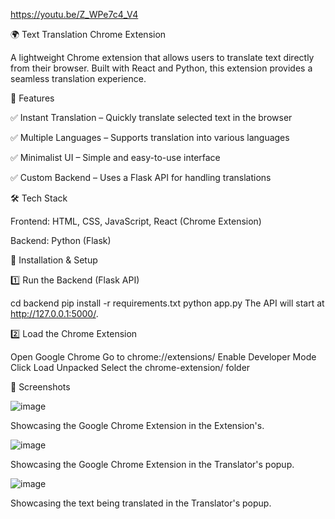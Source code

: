 https://youtu.be/Z_WPe7c4_V4

🌍 Text Translation Chrome Extension

A lightweight Chrome extension that allows users to translate text directly from their browser. Built with React and Python, this extension provides a seamless translation experience.


🚀 Features

✅ Instant Translation – Quickly translate selected text in the browser

✅ Multiple Languages – Supports translation into various languages

✅ Minimalist UI – Simple and easy-to-use interface

✅ Custom Backend – Uses a Flask API for handling translations


🛠 Tech Stack

Frontend: HTML, CSS, JavaScript, React (Chrome Extension)

Backend: Python (Flask)

📖 Installation & Setup

1️⃣ Run the Backend (Flask API)

cd backend
pip install -r requirements.txt
python app.py
The API will start at http://127.0.0.1:5000/.

2️⃣ Load the Chrome Extension

Open Google Chrome
Go to chrome://extensions/
Enable Developer Mode
Click Load Unpacked
Select the chrome-extension/ folder

📸 Screenshots

![image](https://github.com/user-attachments/assets/6f3cdb33-7dea-486e-9a1e-7b68b07b9f97)

Showcasing the Google Chrome Extension in the Extension's.

![image](https://github.com/user-attachments/assets/35d47a80-92cd-4d98-95dd-2c82fda98000)

Showcasing the Google Chrome Extension in the Translator's popup.

![image](https://github.com/user-attachments/assets/29e0cc60-b971-4b2e-91d2-b2d58036d7f2)

Showcasing the text being translated in the Translator's popup.









